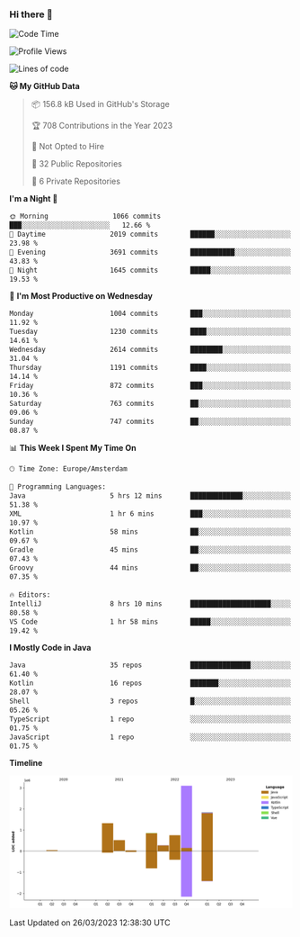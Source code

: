 ### Hi there 👋


<!--START_SECTION:waka-->
![Code Time](http://img.shields.io/badge/Code%20Time-3%2C104%20hrs%2038%20mins-blue)

![Profile Views](http://img.shields.io/badge/Profile%20Views-1-blue)

![Lines of code](https://img.shields.io/badge/From%20Hello%20World%20I%27ve%20Written-8.7%20million%20lines%20of%20code-blue)

**🐱 My GitHub Data** 

> 📦 156.8 kB Used in GitHub's Storage 
 > 
> 🏆 708 Contributions in the Year 2023
 > 
> 🚫 Not Opted to Hire
 > 
> 📜 32 Public Repositories 
 > 
> 🔑 6 Private Repositories 
 > 
**I'm a Night 🦉** 

```text
🌞 Morning                1066 commits        ███░░░░░░░░░░░░░░░░░░░░░░   12.66 % 
🌆 Daytime                2019 commits        ██████░░░░░░░░░░░░░░░░░░░   23.98 % 
🌃 Evening                3691 commits        ███████████░░░░░░░░░░░░░░   43.83 % 
🌙 Night                  1645 commits        █████░░░░░░░░░░░░░░░░░░░░   19.53 % 
```
📅 **I'm Most Productive on Wednesday** 

```text
Monday                   1004 commits        ███░░░░░░░░░░░░░░░░░░░░░░   11.92 % 
Tuesday                  1230 commits        ████░░░░░░░░░░░░░░░░░░░░░   14.61 % 
Wednesday                2614 commits        ████████░░░░░░░░░░░░░░░░░   31.04 % 
Thursday                 1191 commits        ████░░░░░░░░░░░░░░░░░░░░░   14.14 % 
Friday                   872 commits         ███░░░░░░░░░░░░░░░░░░░░░░   10.36 % 
Saturday                 763 commits         ██░░░░░░░░░░░░░░░░░░░░░░░   09.06 % 
Sunday                   747 commits         ██░░░░░░░░░░░░░░░░░░░░░░░   08.87 % 
```


📊 **This Week I Spent My Time On** 

```text
🕑︎ Time Zone: Europe/Amsterdam

💬 Programming Languages: 
Java                     5 hrs 12 mins       █████████████░░░░░░░░░░░░   51.38 % 
XML                      1 hr 6 mins         ███░░░░░░░░░░░░░░░░░░░░░░   10.97 % 
Kotlin                   58 mins             ██░░░░░░░░░░░░░░░░░░░░░░░   09.67 % 
Gradle                   45 mins             ██░░░░░░░░░░░░░░░░░░░░░░░   07.43 % 
Groovy                   44 mins             ██░░░░░░░░░░░░░░░░░░░░░░░   07.35 % 

🔥 Editors: 
IntelliJ                 8 hrs 10 mins       ████████████████████░░░░░   80.58 % 
VS Code                  1 hr 58 mins        █████░░░░░░░░░░░░░░░░░░░░   19.42 % 
```

**I Mostly Code in Java** 

```text
Java                     35 repos            ███████████████░░░░░░░░░░   61.40 % 
Kotlin                   16 repos            ███████░░░░░░░░░░░░░░░░░░   28.07 % 
Shell                    3 repos             █░░░░░░░░░░░░░░░░░░░░░░░░   05.26 % 
TypeScript               1 repo              ░░░░░░░░░░░░░░░░░░░░░░░░░   01.75 % 
JavaScript               1 repo              ░░░░░░░░░░░░░░░░░░░░░░░░░   01.75 % 
```



**Timeline**

![Lines of Code chart](https://raw.githubusercontent.com/powercasgamer/powercasgamer/master/assets/bar_graph.png)


 Last Updated on 26/03/2023 12:38:30 UTC
<!--END_SECTION:waka-->
